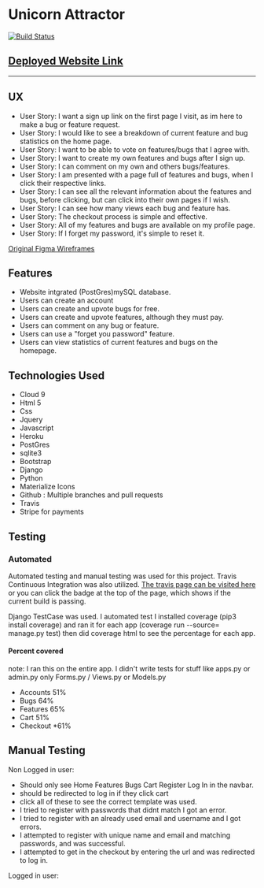 # Unicorn Attractor
[![Build Status](https://travis-ci.org/dougd94/UnicornAttractor.svg?branch=master)](https://travis-ci.org/dougd94/UnicornAttractor)

## [Deployed Website Link](https://unicorn-attractor-1.herokuapp.com)

___

## UX

* User Story: I want a sign up link on the first page I visit, as im here to make a bug or feature request.
* User Story: I would like to see a breakdown of current feature and bug statistics on the home page.
* User Story: I want to be able to vote on features/bugs that I agree with.
* User Story: I want to create my own features and bugs after I sign up.
* User Story: I can comment on my own and others bugs/features.
* User Story: I am presented with a page full of features and bugs, when I click their respective links. 
* User Story: I can see all the relevant information about the features and bugs, before clicking, but can click into their own pages if I wish.
* User Story: I can see how many views each bug and feature has.
* User Story: The checkout process is simple and effective.
* User Story: All of my features and bugs are available on my profile page.
* User Story: If I forget my password, it's simple to reset it.


[Original Figma Wireframes](https://www.figma.com/file/0OfvfbikzuhJOm73JBHTw5HA/Untitled?node-id=0%3A1)

## Features

* Website intgrated (PostGres)mySQL database.
* Users can create an account
* Users can create and upvote bugs for free.
* Users can create and upvote features, although they must pay.
* Users can comment on any bug or feature.
* Users can use a "forget you password" feature.
* Users can view statistics of current features and bugs on the homepage.

## Technologies Used
* Cloud 9
* Html 5
* Css
* Jquery
* Javascript
* Heroku
* PostGres
* sqlite3
* Bootstrap
* Django
* Python
* Materialize Icons
* Github : Multiple branches and pull requests
* Travis
* Stripe for payments

## Testing 

### Automated

Automated testing and manual testing was used for this project.
Travis Continuous Integration was also utilized.
[The travis page can be visited here](https://travis-ci.org/dougd94/UnicornAttractor) or you can click the badge at the top of the page, 
which shows if the current build is passing.

Django TestCase was used.
I automated test
I installed  coverage (pip3 install coverage)
and ran it for each app (coverage run --source= manage.py test)
then did coverage html to see the percentage for each app.

#### Percent covered
note: I ran this on the entire app. I didn't write tests for stuff like apps.py or admin.py
only Forms.py / Views.py or Models.py
* Accounts 51%
* Bugs 64%
* Features 65%
* Cart 51%
* Checkout *61%

## Manual Testing
Non Logged in user:
* Should only see Home Features Bugs Cart Register Log In in the navbar.
* should be redirected to log in if they click cart
* click all of these to see the correct template was used.
* I tried to register with passwords that didnt match I got an error.
* I tried to register with an already used email and username and I got errors.
* I attempted to register with unique name and email and matching passwords, and was successful.
* I attempted to get in the checkout by entering the url and was redirected to log in.

Logged in user:

